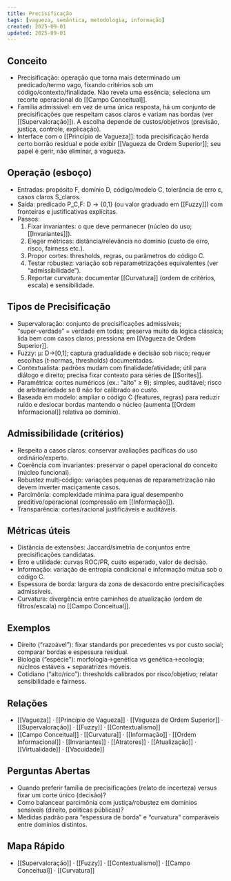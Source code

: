 ```yaml
---
title: Precisificação
tags: [vagueza, semântica, metodologia, informação]
created: 2025-09-01
updated: 2025-09-01
---
```


## Conceito
- Precisificação: operação que torna mais determinado um predicado/termo vago, fixando critérios sob um código/contexto/finalidade. Não revela uma essência; seleciona um recorte operacional do [[Campo Conceitual]].
- Família admissível: em vez de uma única resposta, há um conjunto de precisificações que respeitam casos claros e variam nas bordas (ver [[Supervaloração]]). A escolha depende de custos/objetivos (previsão, justiça, controle, explicação).
- Interface com o [[Princípio de Vagueza]]: toda precisificação herda certo borrão residual e pode exibir [[Vagueza de Ordem Superior]]; seu papel é gerir, não eliminar, a vagueza.

## Operação (esboço)
- Entradas: propósito F, domínio D, código/modelo C, tolerância de erro ε, casos claros S_claros.
- Saída: predicado P_C,F: D → {0,1} (ou valor graduado em [[Fuzzy]]) com fronteiras e justificativas explícitas.
- Passos:
  1) Fixar invariantes: o que deve permanecer (núcleo do uso; [[Invariantes]]).
  2) Eleger métricas: distância/relevância no domínio (custo de erro, risco, fairness etc.).
  3) Propor cortes: thresholds, regras, ou parâmetros do código C.
  4) Testar robustez: variação sob reparametrizações equivalentes (ver “admissibilidade”).
  5) Reportar curvatura: documentar [[Curvatura]] (ordem de critérios, escala) e sensibilidade.

## Tipos de Precisificação
- Supervaloração: conjunto de precisificações admissíveis; “super‑verdade” = verdade em todas; preserva muito da lógica clássica; lida bem com casos claros; pressiona em [[Vagueza de Ordem Superior]].
- Fuzzy: μ: D→[0,1]; captura gradualidade e decisão sob risco; requer escolhas (t‑normas, thresholds) documentadas.
- Contextualista: padrões mudam com finalidade/atividade; útil para diálogo e direito; precisa fixar contexto para séries de [[Sorites]].
- Paramétrica: cortes numéricos (ex.: “alto” ≥ θ); simples, auditável; risco de arbitrariedade se θ não for calibrado ao custo.
- Baseada em modelo: ampliar o código C (features, regras) para reduzir ruído e deslocar bordas mantendo o núcleo (aumenta [[Ordem Informacional]] relativa ao domínio).

## Admissibilidade (critérios)
- Respeito a casos claros: conservar avaliações pacíficas do uso ordinário/experto.
- Coerência com invariantes: preservar o papel operacional do conceito (núcleo funcional).
- Robustez multi‑código: variações pequenas de reparametrização não devem inverter maciçamente casos.
- Parcimônia: complexidade mínima para igual desempenho preditivo/operacional (compressão em [[Informação]]).
- Transparência: cortes/racional justificáveis e auditáveis.

## Métricas úteis
- Distância de extensões: Jaccard/simetria de conjuntos entre precisificações candidatas.
- Erro e utilidade: curvas ROC/PR, custo esperado, valor de decisão.
- Informação: variação de entropia condicional e informação mútua sob o código C.
- Espessura de borda: largura da zona de desacordo entre precisificações admissíveis.
- Curvatura: divergência entre caminhos de atualização (ordem de filtros/escala) no [[Campo Conceitual]].

## Exemplos
- Direito (“razoável”): fixar standards por precedentes vs por custo social; comparar bordas e espessura residual.
- Biologia (“espécie”): morfologia→genética vs genética→ecologia; núcleos estáveis + separatrizes móveis.
- Cotidiano (“alto/rico”): thresholds calibrados por risco/objetivo; relatar sensibilidade e fairness.

## Relações
- [[Vagueza]] · [[Princípio de Vagueza]] · [[Vagueza de Ordem Superior]] · [[Supervaloração]] · [[Fuzzy]] · [[Contextualismo]]
- [[Campo Conceitual]] · [[Curvatura]] · [[Informação]] · [[Ordem Informacional]] · [[Invariantes]] · [[Atratores]] · [[Atualização]] · [[Virtualidade]] · [[Vacuidade]]

## Perguntas Abertas
- Quando preferir família de precisificações (relato de incerteza) versus fixar um corte único (decisão)?
- Como balancear parcimônia com justiça/robustez em domínios sensíveis (direito, políticas públicas)?
- Medidas padrão para “espessura de borda” e “curvatura” comparáveis entre domínios distintos.

## Mapa Rápido
- [[Supervaloração]] · [[Fuzzy]] · [[Contextualismo]] · [[Campo Conceitual]] · [[Curvatura]]

